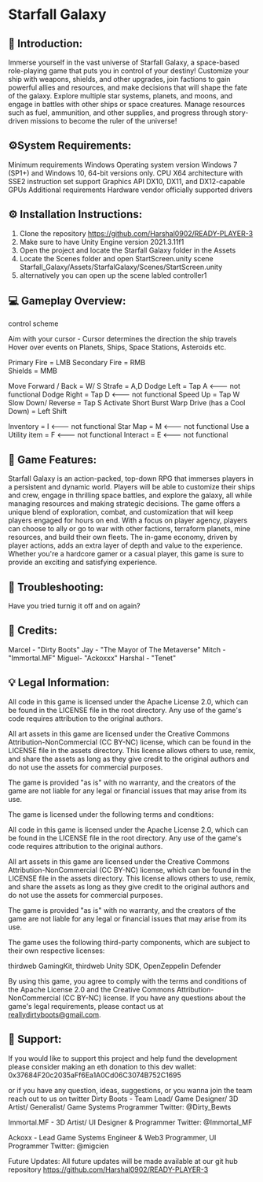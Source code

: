 # Starfall Galaxy

## 📖 Introduction: 

Immerse yourself in the vast universe of Starfall Galaxy, a space-based role-playing game that puts you in control of your destiny! Customize your ship with weapons, shields, and other upgrades, join factions to gain powerful allies and resources, and make decisions that will shape the fate of the galaxy. Explore multiple star systems, planets, and moons, and engage in battles with other ships or space creatures. Manage resources such as fuel, ammunition, and other supplies, and progress through story-driven missions to become the ruler of the universe!

## ⚙️System Requirements: 

Minimum requirements		Windows
Operating system version	Windows 7 (SP1+) and Windows 10, 64-bit versions only.
CPU				X64 architecture with SSE2 instruction set support
Graphics API			DX10, DX11, and DX12-capable GPUs
Additional requirements		Hardware vendor officially supported drivers

## ⚙️ Installation Instructions:
1. Clone the repository https://github.com/Harshal0902/READY-PLAYER-3
2. Make sure to have Unity Engine version 2021.3.11f1
3. Open the project and locate the Starfall Galaxy folder in the Assets 
4. Locate the Scenes folder and open StartScreen.unity scene Starfall_Galaxy/Assets/StarfalGalaxy/Scenes/StartScreen.unity
5. alternatively you can open up the scene labled controller1

## 💻 Gameplay Overview:

control scheme

Aim with your cursor - Cursor determines the direction the ship travels
Hover over events on Planets, Ships, Space Stations, Asteroids etc.
 
Primary Fire = LMB 
Secondary Fire = RMB  
Shields = MMB 

Move Forward / Back = W/ S 
Strafe = A,D 
Dodge Left = Tap A      <--- not functional
Dodge Right = Tap D     <--- not functional
Speed Up = Tap W 
Slow Down/ Reverse = Tap S 
Activate Short Burst Warp Drive (has a Cool Down) = Left Shift 

Inventory = I           <--- not functional
Star Map  = M           <--- not functional
Use a Utility item = F  <--- not functional
Interact = E            <--- not functional


## 🚀 Game Features: 
Starfall Galaxy is an action-packed, top-down RPG that immerses players in a persistent and dynamic world. Players will be able to customize their ships and crew, engage in thrilling space battles, and explore the galaxy, all while managing resources and making strategic decisions. The game offers a unique blend of exploration, combat, and customization that will keep players engaged for hours on end. With a focus on player agency, players can choose to ally or go to war with other factions, terraform planets, mine resources, and build their own fleets. The in-game economy, driven by player actions, adds an extra layer of depth and value to the experience. Whether you're a hardcore gamer or a casual player, this game is sure to provide an exciting and satisfying experience.

## 🧠 Troubleshooting:
Have you tried turnig it off and on again?


## 🏅 Credits: 
Marcel - "Dirty Boots"
Jay - "The Mayor of The Metaverse"
Mitch - "Immortal.MF"
Miguel- "Ackoxxx"
Harshal - "Tenet"

## 💡 Legal Information:
All code in this game is licensed under the Apache License 2.0, which can be found in the LICENSE file in the root directory. Any use of the game's code requires attribution to the original authors.

All art assets in this game are licensed under the Creative Commons Attribution-NonCommercial (CC BY-NC) license, which can be found in the LICENSE file in the assets directory. This license allows others to use, remix, and share the assets as long as they give credit to the original authors and do not use the assets for commercial purposes.

The game is provided "as is" with no warranty, and the creators of the game are not liable for any legal or financial issues that may arise from its use.

The game is licensed under the following terms and conditions:

All code in this game is licensed under the Apache License 2.0, which can be found in the LICENSE file in the root directory. Any use of the game's code requires attribution to the original authors.

All art assets in this game are licensed under the Creative Commons Attribution-NonCommercial (CC BY-NC) license, which can be found in the LICENSE file in the assets directory. This license allows others to use, remix, and share the assets as long as they give credit to the original authors and do not use the assets for commercial purposes.

The game is provided "as is" with no warranty, and the creators of the game are not liable for any legal or financial issues that may arise from its use.

The game uses the following third-party components, which are subject to their own respective licenses:

thirdweb GamingKit, thirdweb Unity SDK, OpenZeppelin Defender

By using this game, you agree to comply with the terms and conditions of the Apache License 2.0 and the Creative Commons Attribution-NonCommercial (CC BY-NC) license. If you have any questions about the game's legal requirements, please contact us at reallydirtyboots@gmail.com.

## 🚀 Support: 
If you would like to support this project and help fund the development please consider making an eth donation to this dev wallet:  0x37684F20c2035aFf6Ea1A0Cd06C3074B752C1695

or if you have any question, ideas, suggestions, or you wanna join the team reach out to us on twitter
Dirty Boots - Team Lead/ Game Designer/ 3D Artist/ Generalist/ Game Systems Programmer
Twitter: @Dirty_Bewts

Immortal.MF - 3D Artist/ UI Designer & Programmer
Twitter: @Immortal_MF

Ackoxx - Lead Game Systems Engineer & Web3 Programmer, UI Programmer
Twitter: @migcien

Future Updates: 
All future updates will be made available at our git hub repository https://github.com/Harshal0902/READY-PLAYER-3

